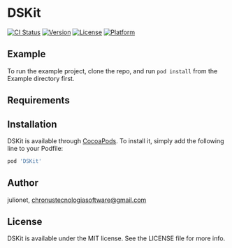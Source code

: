 # DSKit

[![CI Status](https://img.shields.io/travis/julionet/DSKit.svg?style=flat)](https://travis-ci.org/julionet/DSKit)
[![Version](https://img.shields.io/cocoapods/v/DSKit.svg?style=flat)](https://cocoapods.org/pods/DSKit)
[![License](https://img.shields.io/cocoapods/l/DSKit.svg?style=flat)](https://cocoapods.org/pods/DSKit)
[![Platform](https://img.shields.io/cocoapods/p/DSKit.svg?style=flat)](https://cocoapods.org/pods/DSKit)

## Example

To run the example project, clone the repo, and run `pod install` from the Example directory first.

## Requirements

## Installation

DSKit is available through [CocoaPods](https://cocoapods.org). To install
it, simply add the following line to your Podfile:

```ruby
pod 'DSKit'
```

## Author

julionet, chronustecnologiasoftware@gmail.com

## License

DSKit is available under the MIT license. See the LICENSE file for more info.
